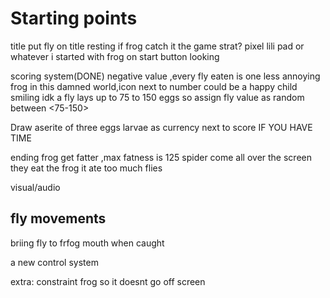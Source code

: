 # Starting points
title
 put fly on title resting if frog catch it the game strat?
pixel lili pad or whatever i started with
frog on start button  looking 



scoring system(DONE)
negative value ,every fly eaten is one less annoying frog in this damned world,icon next to number could be a happy child smiling idk
 a fly lays up to 75 to 150 eggs 
 so assign fly value as random between <75-150>

 Draw aserite of three eggs larvae as currency next to score IF YOU HAVE TIME


 ending
 frog get fatter ,max fatness is 125
 spider come all over the screen they eat the frog it ate too much flies 

 visual/audio

 fly movements
--

 briing fly to frfog mouth when caught

 a new control system 

 extra:
 constraint frog so it doesnt go off screen 